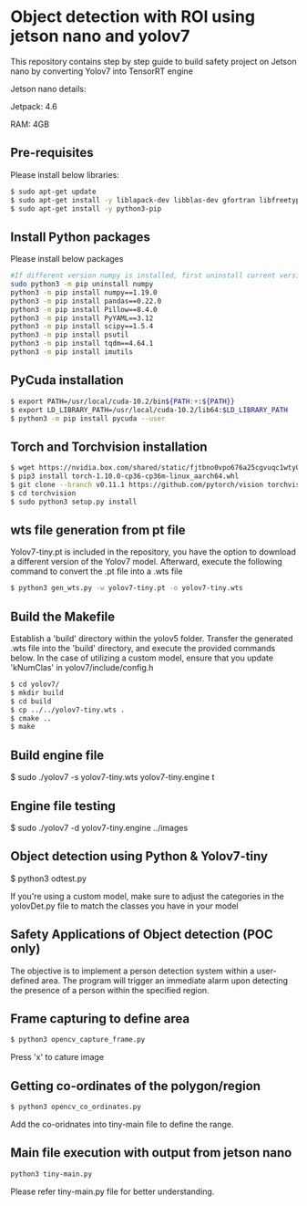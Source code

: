 
# Object detection with ROI using jetson nano and yolov7

This repository contains step by step guide to build safety project on Jetson nano by converting Yolov7 into TensorRT engine

Jetson nano details:

Jetpack: 4.6

RAM: 4GB
## Pre-requisites 

Please install below libraries:

```bash
$ sudo apt-get update
$ sudo apt-get install -y liblapack-dev libblas-dev gfortran libfreetype6-dev libopenblas-base libopenmpi-dev libjpeg-dev zlib1g-dev
$ sudo apt-get install -y python3-pip
```
## Install Python packages
Please install below packages 

```bash
#If different version numpy is installed, first uninstall current version using below command and install numpy
sudo python3 -m pip uninstall numpy
python3 -m pip install numpy==1.19.0
python3 -m pip install pandas==0.22.0
python3 -m pip install Pillow==8.4.0
python3 -m pip install PyYAML==3.12
python3 -m pip install scipy==1.5.4
python3 -m pip install psutil
python3 -m pip install tqdm==4.64.1
python3 -m pip install imutils
```

## PyCuda installation

```bash
$ export PATH=/usr/local/cuda-10.2/bin${PATH:+:${PATH}}
$ export LD_LIBRARY_PATH=/usr/local/cuda-10.2/lib64:$LD_LIBRARY_PATH
$ python3 -m pip install pycuda --user
```
## Torch and Torchvision installation

```bash
$ wget https://nvidia.box.com/shared/static/fjtbno0vpo676a25cgvuqc1wty0fkkg6.whl -O torch-1.10.0-cp36-cp36m-linux_aarch64.whl
$ pip3 install torch-1.10.0-cp36-cp36m-linux_aarch64.whl
$ git clone --branch v0.11.1 https://github.com/pytorch/vision torchvision
$ cd torchvision
$ sudo python3 setup.py install 
```
## wts file generation from pt file
Yolov7-tiny.pt is included in the repository, you have the option to download a different version of the Yolov7 model. Afterward, execute the following command to convert the .pt file into a .wts file
```bash
$ python3 gen_wts.py -w yolov7-tiny.pt -o yolov7-tiny.wts
```
## Build the Makefile
Establish a 'build' directory within the yolov5 folder. Transfer the generated .wts file into the 'build' directory, and execute the provided commands below. In the case of utilizing a custom model, ensure that you update 'kNumClas' in yolov7/include/config.h

```bash
$ cd yolov7/
$ mkdir build
$ cd build
$ cp ../../yolov7-tiny.wts .
$ cmake ..
$ make 
```
## Build engine file 
$ sudo ./yolov7 -s yolov7-tiny.wts  yolov7-tiny.engine t
## Engine file testing
$ sudo ./yolov7 -d yolov7-tiny.engine ../images

## Object detection using Python & Yolov7-tiny
$ python3 odtest.py

If you're using a custom model, make sure to adjust the categories in the yolovDet.py file to match the classes you have in your model

## Safety Applications of Object detection (POC only)

The objective is to implement a person detection system within a user-defined area. The program will trigger an immediate alarm upon detecting the presence of a person within the specified region.

## Frame capturing to define area
```bash
$ python3 opencv_capture_frame.py
```
Press 'x' to cature image 

## Getting co-ordinates of the polygon/region

```bash
$ python3 opencv_co_ordinates.py
```
Add the co-oridnates into tiny-main file to define the range.

## Main file execution with output from jetson nano
```bash
python3 tiny-main.py
```
Please refer tiny-main.py file for better understanding.
